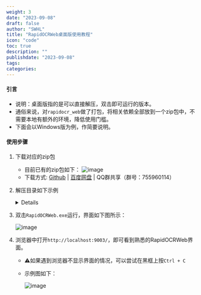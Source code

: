 ```yaml
---
weight: 3
date: "2023-09-08"
draft: false
author: "SWHL"
title: "RapidOCRWeb桌面版使用教程"
icon: "code"
toc: true
description: ""
publishdate: "2023-09-08"
tags:
categories:
---
```


#### 引言
- 说明：桌面版指的是可以直接解压，双击即可运行的版本。
- 通俗来说，对`rapidocr_web`做了打包，将相关依赖全部放到一个zip包中，不需要本地有额外的环境，降低使用门槛。
- 下面会以Windows版为例，作简要说明。

#### 使用步骤
1. 下载对应的zip包
    - 目前已有的zip包如下：
         ![image](https://github.com/RapidAI/RapidOCR/assets/28639377/e60a6411-7d3d-4063-9e0a-6d85df78de7a)
    - 下载方式: [Github](https://github.com/RapidAI/RapidOCR/releases/tag/v0.1.5) | [百度网盘](https://pan.baidu.com/s/1Kfk-56I4GoKw8xMZlqUUEw?pwd=rfen) | QQ群共享（群号：755960114）
2. 解压目录如下示例

    <details>

    ```text
    .
    ├── api-ms-win-core-console-l1-1-0.dll
    ├── api-ms-win-core-datetime-l1-1-0.dll
    ├── api-ms-win-core-debug-l1-1-0.dll
    ├── api-ms-win-core-errorhandling-l1-1-0.dll
    ├── api-ms-win-core-file-l1-1-0.dll
    ├── api-ms-win-core-file-l1-2-0.dll
    ├── api-ms-win-core-file-l2-1-0.dll
    ├── api-ms-win-core-handle-l1-1-0.dll
    ├── api-ms-win-core-heap-l1-1-0.dll
    ├── api-ms-win-core-interlocked-l1-1-0.dll
    ├── api-ms-win-core-libraryloader-l1-1-0.dll
    ├── api-ms-win-core-localization-l1-2-0.dll
    ├── api-ms-win-core-memory-l1-1-0.dll
    ├── api-ms-win-core-namedpipe-l1-1-0.dll
    ├── api-ms-win-core-processenvironment-l1-1-0.dll
    ├── api-ms-win-core-processthreads-l1-1-0.dll
    ├── api-ms-win-core-processthreads-l1-1-1.dll
    ├── api-ms-win-core-profile-l1-1-0.dll
    ├── api-ms-win-core-rtlsupport-l1-1-0.dll
    ├── api-ms-win-core-string-l1-1-0.dll
    ├── api-ms-win-core-synch-l1-1-0.dll
    ├── api-ms-win-core-synch-l1-2-0.dll
    ├── api-ms-win-core-sysinfo-l1-1-0.dll
    ├── api-ms-win-core-timezone-l1-1-0.dll
    ├── api-ms-win-core-util-l1-1-0.dll
    ├── api-ms-win-crt-conio-l1-1-0.dll
    ├── api-ms-win-crt-convert-l1-1-0.dll
    ├── api-ms-win-crt-environment-l1-1-0.dll
    ├── api-ms-win-crt-filesystem-l1-1-0.dll
    ├── api-ms-win-crt-heap-l1-1-0.dll
    ├── api-ms-win-crt-locale-l1-1-0.dll
    ├── api-ms-win-crt-math-l1-1-0.dll
    ├── api-ms-win-crt-process-l1-1-0.dll
    ├── api-ms-win-crt-runtime-l1-1-0.dll
    ├── api-ms-win-crt-stdio-l1-1-0.dll
    ├── api-ms-win-crt-string-l1-1-0.dll
    ├── api-ms-win-crt-time-l1-1-0.dll
    ├── api-ms-win-crt-utility-l1-1-0.dll
    ├── _asyncio.pyd
    ├── base_library.zip
    ├── _bz2.pyd
    ├── _ctypes.pyd
    ├── cv2
    ├── _decimal.pyd
    ├── _hashlib.pyd
    ├── importlib_metadata-6.6.0.dist-info
    ├── libcrypto-1_1.dll
    ├── libopenblas.XWYDX2IKJW2NMTWSFYNGFUWKQU3LYTCZ.gfortran-win_amd64.dll
    ├── libssl-1_1.dll
    ├── _lzma.pyd
    ├── markupsafe
    ├── MSVCP140.dll
    ├── _multiprocessing.pyd
    ├── numpy
    ├── onnxruntime
    ├── _overlapped.pyd
    ├── PIL
    ├── pyclipper
    ├── pyexpat.pyd
    ├── python37.dll
    ├── python3.dll
    ├── _queue.pyd
    ├── rapidocr_onnxruntime
    ├── RapidOCRWeb.exe
    ├── select.pyd
    ├── shapely
    ├── Shapely.libs
    ├── _socket.pyd
    ├── _ssl.pyd
    ├── static
    ├── templates
    ├── ucrtbase.dll
    ├── unicodedata.pyd
    ├── VCRUNTIME140_1.dll
    ├── VCRUNTIME140.dll
    └── yaml
    ```
    </details>

3. 双击`RapidOCRWeb.exe`运行，界面如下图所示：

   ![image](https://github.com/RapidAI/RapidOCR/assets/28639377/5ff1d582-bde8-407f-83be-f3a3ec9c9b87)

4. 浏览器中打开`http://localhost:9003/`，即可看到熟悉的RapidOCRWeb界面。
    - ⚠️如果遇到浏览器不显示界面的情况，可以尝试在黑框上按`Ctrl + C`
    - 示例图如下：

        ![image](https://github.com/RapidAI/RapidOCR/assets/28639377/c113c1c6-376a-48b2-9e52-201e499b1a4f)
